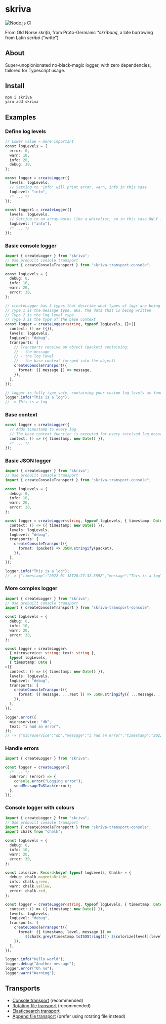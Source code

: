 # skriva

[![Node.js CI](https://github.com/marvin-j97/skriva/actions/workflows/node.js.yml/badge.svg)](https://github.com/marvin-j97/skriva/actions/workflows/node.js.yml)

From Old Norse _skrifa_, from Proto-Germanic _\*skrībaną_, a late borrowing from Latin _scrībō_ ("write")

## About

Super-unopionionated no-black-magic logger, with zero dependencies, tailored for Typescript usage.

## Install

```bash
npm i skriva
yarn add skriva
```

## Examples

### Define log levels

```typescript
// Lower value = more important
const logLevels = {
  error: 0,
  warn: 10,
  info: 20,
  debug: 30,
};

const logger = createLogger({
  levels: logLevels,
  // Setting to 'info' will print error, warn, info in this case
  logLevel: "info",
  /* ... */
});

const logger1 = createLogger({
  levels: logLevels,
  // Setting to an array works like a whitelist, so in this case ONLY info will be printed
  logLevel: ["info"],
  /* ... */
});
```

### Basic console logger

```typescript
import { createLogger } from "skriva";
// Use prebuilt console transport
import { createConsoleTransport } from "skriva-transport-console";

const logLevels = {
  debug: 0,
  info: 10,
  warn: 20,
  error: 30,
};

// createLogger has 3 types that describe what types of logs are being used
// Type 1 is the message type, aka. the data that is being written
// Type 2 is the log level type
// Type 3 is the type of the base context
const logger = createLogger<string, typeof logLevels, {}>({
  context: () => ({}),
  levels: logLevels,
  logLevel: "debug",
  transports: [
    // Transports receive an object (packet) containing:
    // - the message
    // - the log level
    // - the base context (merged into the object)
    createConsoleTransport({
      format: ({ message }) => message,
    }),
  ],
});

// logger is fully type-safe, containing your custom log levels as functions
logger.info("This is a log");
// -> This is a log
```

### Base context

```typescript
const logger = createLogger({
  // Adds timestamp to every log
  // The base context function is executed for every received log message
  context: () => ({ timestamp: new Date() }),
  /* ... */
});
```

### Basic JSON logger

```typescript
import { createLogger } from "skriva";
// Use prebuilt console transport
import { createConsoleTransport } from "skriva-transport-console";

const logLevels = {
  debug: 0,
  info: 10,
  warn: 20,
  error: 30,
};

const logger = createLogger<string, typeof logLevels, { timestamp: Date }>({
  context: () => ({ timestamp: new Date() }),
  levels: logLevels,
  logLevel: "debug",
  transports: [
    createConsoleTransport({
      format: (packet) => JSON.stringify(packet),
    }),
  ],
});

logger.info("This is a log");
// -> {"timestamp":"2022-01-18T20:27:32.389Z","message":"This is a log","level":"info"}
```

### More complex logger

```typescript
import { createLogger } from "skriva";
// Use prebuilt console transport
import { createConsoleTransport } from "skriva-transport-console";

const logLevels = {
  debug: 0,
  info: 10,
  warn: 20,
  error: 30,
};

const logger = createLogger<
  { microservice: string; text: string },
  typeof logLevels,
  { timestamp: Date }
>({
  context: () => ({ timestamp: new Date() }),
  levels: logLevels,
  logLevel: "debug",
  transports: [
    createConsoleTransport({
      format: ({ message, ...rest }) => JSON.stringify({ ...message, ...rest }),
    }),
  ],
});

logger.error({
  microservice: "db",
  text: "i had an error",
});
// -> {"microservice":"db","message":"i had an error","timestamp":"2022-01-18T20:31:10.553Z","level":"error"}
```

### Handle errors

```typescript
import { createLogger } from "skriva";

const logger = createLogger({
  /* ... */
  onError: (error) => {
    console.error("Logging error");
    sendMessageToSlack(error);
  },
});
```

### Console logger with colours

```typescript
import { createLogger } from "skriva";
// Use prebuilt console transport
import { createConsoleTransport } from "skriva-transport-console";
import chalk from "chalk";

const logLevels = {
  debug: 0,
  info: 10,
  warn: 20,
  error: 30,
};

const colorize: Record<keyof typeof logLevels, Chalk> = {
  debug: chalk.magentaBright,
  info: chalk.green,
  warn: chalk.yellow,
  error: chalk.red,
};

const logger = createLogger<string, typeof logLevels, { timestamp: Date }>({
  context: () => ({ timestamp: new Date() }),
  levels: logLevels,
  logLevel: "debug",
  transports: [
    createConsoleTransport({
      format: ({ timestamp, level, message }) =>
        `${chalk.grey(timestamp.toISOString())} ${colorize[level](level)} ${message}`,
    }),
  ],
});

logger.info("Hello world");
logger.debug("Another message");
logger.error("Oh no");
logger.warn("Warning");
```

## Transports

- [Console transport](./packages/skriva-transport-console/README.md) (recommended)
- [Rotating file transport](./packages/skriva-transport-rotate-file/README.md) (recommended)
- [Elasticsearch transport](./packages/skriva-transport-elasticsearch/README.md)
- [Append file transport](./packages/skriva-transport-append-file/README.md) (prefer using rotating file instead)
